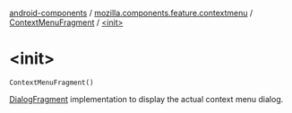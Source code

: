 [android-components](../../index.md) / [mozilla.components.feature.contextmenu](../index.md) / [ContextMenuFragment](index.md) / [&lt;init&gt;](./-init-.md)

# &lt;init&gt;

`ContextMenuFragment()`

[DialogFragment](#) implementation to display the actual context menu dialog.

